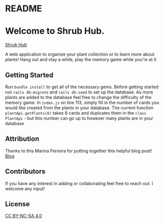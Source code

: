 # README


# Welcome to Shrub Hub.
[Shrub Hub](https://sleepy-volhard-b57b99.netlify.app/) 

A web application to organize your plant collection or to learn more about plants! Hang out and stay a while, play the memory game while you're at it. 

## Getting Started
Run `bundle install` to get all of the necessary gems. Before getting started run `rails db:migrate` and `rails db:seed` to set up the database. As more plants are added to the database feel free to change the difficulty of the memory game. In `index.js` on line 113, simply fill in the number of cards you would like created from the plants in your database. The current function `plantApi.getPlants(8)` takes 8 cards and duplcates them in the `class PlantApi` - but this number can go up to however many plants are in your database

## Attribution

Thanks to this Marina Ferreira for putting together this helpful blog post! [Blog]( https://medium.com/free-code-camp/vanilla-javascript-tutorial-build-a-memory-game-in-30-minutes-e542c4447eae)


## Contributors 
If you have any interest in adding or collaborating feel free to reach out. I welcome any input!


## License
[CC BY-NC-SA 4.0]( https://creativecommons.org/licenses/by-nc-sa/4.0/
)

